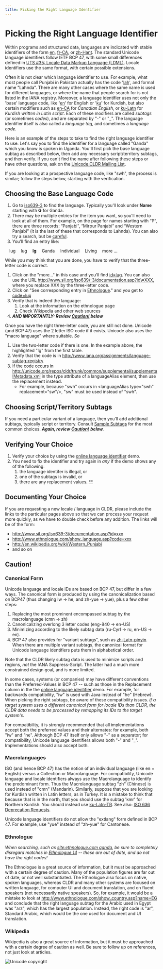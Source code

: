 ```yaml
---
title: Picking the Right Language Identifier
---
```


# Picking the Right Language Identifier

Within programs and structured data, languages are indicated with stable identifiers of the form [en](http://unicode.org/cldr/utility/languageid.jsp?a=en), [fr\-CA](http://unicode.org/cldr/utility/languageid.jsp?a=fr-CA), or [zh\-Hant](http://unicode.org/cldr/utility/languageid.jsp?a=zh-Hant&l=en). The standard Unicode language identifiers follow IETF BCP 47, with some small differences defined in [UTS \#35: Locale Data Markup Language (LDML)](http://www.unicode.org/reports/tr35/). Locale identifiers use the same format, with certain possible extensions.

Often it is not clear which language identifier to use. For example, what most people call Punjabi in Pakistan actually has the code '[lah](http://unicode.org/cldr/utility/languageid.jsp?a=lah)', and formal name "Lahnda". There are many other cases where the same name is used for different languages, or where the name that people search for is not listed in the IANA registry. Moreover, a language identifier uses not only the 'base' language code, like '[en](http://unicode.org/cldr/utility/languageid.jsp?a=en)' for English or '[ku](http://unicode.org/cldr/utility/languageid.jsp?a=ku)' for Kurdish, but also certain modifiers such as [en\-CA](http://unicode.org/cldr/utility/languageid.jsp?a=en-CA) for *Canadian English*, or [ku\-Latn](http://ku-Latn) for *Kurdish written in Latin script*. Each of these modifiers are called *subtags* (or sometimes *codes*), and are separated by "\-" or "\_". The language identifier itself is also called a *language tag*, and sometimes a *language code*.

Here is an example of the steps to take to find the right language identifier to use. Let's say you to find the identifier for a language called "Ganda" which you know is spoken in Uganda. You'll first pick the base language subtag as described below, then add any necessary script/territory subtags, and then verify. If you can't find the name after following these steps or have other questions, ask on the [Unicode CLDR Mailing List](http://www.unicode.org/consortium/distlist.html#cldr_list).

If you are looking at a prospective language code, like "swh", the process is similar; follow the steps below, starting with the verification.

## Choosing the Base Language Code

1. Go to [iso639\-3](http://www-01.sil.org/iso639-3/codes.asp) to find the language. Typically you'll look under **Name** starting with **G** for Ganda.
2. There may be multiple entries for the item you want, so you'll need to look at all of them. For example, on the page for names starting with “P”, there are three records: “Panjabi”, “Mirpur Panjabi” and “Western Panjabi” (it is the last of these that corresponds to Lahnda). You can also try a search, but be [careful](https://cldr.unicode.org/index/cldr-spec/picking-the-right-language-code).
3. You'll find an entry like:

&emsp;lug&emsp; lug&emsp; **lg**&emsp; Ganda&emsp; Individual&emsp; Living&emsp; more ...

While you may think that you are done, you have to verify that the three\-letter code is correct.

1. Click on the "more..." in this case and you'll find [id\=lug](http://www.sil.org/iso639-3/documentation.asp?id=lug). You can also use the URL http://www.sil.org/iso639\-3/documentation.asp?id\=XXX, where you replace XXX by the three\-letter code.
2. Click on "See corresponding entry in [Ethnologue](http://www.ethnologue.com/show_language.asp?code=lug)." and you get to [code\=lug](http://www.ethnologue.com/show_language.asp?code=lug)
3. Verify that is indeed the language:
	1. Look at the information on the ethnologue page
	2. Check Wikipedia and other web sources
4. ***AND IMPORTANTLY: Review [Caution!](https://cldr.unicode.org/index/cldr-spec/picking-the-right-language-code) below***

Once you have the right three\-letter code, you are still not done. Unicode (and BCP 47\) uses the 2 letter ISO code if it exists. Unicode also uses the "macro language" where suitable. *So*

1. Use the two\-letter code if there is one. In the example above, the highlighted "lg" from the first table.
2. Verify that the code is in http://www.iana.org/assignments/language-subtag-registry
3. If the code occurs in http://unicode.org/repos/cldr/trunk/common/supplemental/supplementalMetadata.xml in the type attribute of a languageAlias element, then use the replacement instead.
	- For example, because "swh" occurs in \<languageAlias type\="swh" replacement\="sw"/\>, "sw" must be used instead of "swh".

## Choosing Script/Territory Subtags

If you need a particular variant of a language, then you'll add additional subtags, typically script or territory. Consult [Sample Subtags](http://unicode.org/cldr/utility/sample_subtags.html) for the most common choices. ***Again, review*** [***Caution!***](https://cldr.unicode.org/index/cldr-spec/picking-the-right-language-code) ***below.***

## Verifying Your Choice

1. Verify your choice by using the [online language identifier](http://unicode.org/cldr/utility/languageid.jsp) demo.
2. You need to fix the identifier and try again in *any* if the demo shows any of the following:
	1. the language identifer is illegal, or
	2. one of the subtags is invalid, or
	3. there are any replacement values. [\*\*](https://cldr.unicode.org/index/cldr-spec/picking-the-right-language-code)

## Documenting Your Choice

If you are requesting a new locale / language in CLDR, please include the links to the particular pages above so that we can process your request more quickly, as we have to double check before any addition. The links will be of the form:

- http://www.sil.org/iso639-3/documentation.asp?id=xxx
- http://www.ethnologue.com/show_language.asp?code=xxx
- http://en.wikipedia.org/wiki/Western_Punjabi
- and so on

## Caution!

### Canonical Form

Unicode language and locale IDs are based on BCP 47, but differ in a few ways. The canonical form is produced by using the canonicalization based on BCP47 (thus changing iw → he, and zh\-yue → yue), plus a few other steps:

1. Replacing the most prominent encompassed subtag by the macrolanguage (cmn → zh)
2. Canonicalizing overlong 3 letter codes (eng\-840 → en\-US)
3. Minimizing according to the likely subtag data (ru\-Cyrl → ru, en\-US → en).
4. BCP 47 also provides for "variant subtags", such as [zh\-Latn\-pinyin](http://unicode.org/cldr/utility/languageid.jsp?a=zh-Latn-pinyin). When there are multiple variant subtags, the canonical format for Unicode language identifiers puts them in alphabetical order.

Note that the CLDR likely subtag data is used to minimize scripts and regions, *not* the IANA Suppress\-Script. The latter had a much more constrained design goal, and is more limited.

In some cases, systems (or companies) may have different conventions than the Preferred\-Values in BCP 47 \-\- such as those in the Replacement column in the the [online language identifier](http://unicode.org/cldr/utility/languageid.jsp) demo. For example, for backwards compatibility, "iw" is used with Java instead of "he" (Hebrew). When picking the right subtags, be aware of these compatibility issues. *If a target system uses a different canonical form for locale IDs than CLDR, the CLDR data needs to be processed by remapping its IDs to the target system's.*

For compatibility, it is strongly recommended that all implementations accept both the preferred values and their alternates: for example, both "iw" and "he". Although BCP 47 itself only allows "\-" as a separator; for compatibility, Unicode language identifiers allows both "\-" and "\_". Implementations should also accept both.

### Macrolanguages

ISO (and hence BCP 47\) has the notion of an individual language (like en \= English) versus a Collection or Macrolanguage. For compatibility, Unicode language and locale identifiers always use the Macrolanguage to identify the predominant form. Thus the Macrolanguage subtag "zh" (Chinese) is used instead of "cmn" (Mandarin). Similarly, suppose that you are looking for Kurdish written in Latin letters, as in Turkey. It is a mistake to think that because that is in the north, that you should use the subtag 'kmr' for Northern Kurdish. You should instead use [ku\-Latn\-TR](http://ku-latn/). See also: [ISO 636 Deprecation Requests](https://cldr.unicode.org/development/development-process/design-proposals/iso-636-deprecation-requests-draft).

Unicode language identifiers do not allow the "extlang" form defined in BCP 47\. For example, use "yue" instead of "zh\-yue" for Cantonese.

### Ethnologue

*When searching, such as* [*site:ethnologue.com ganda*](http://www.google.com/search?q=site%3Aethnologue.com+ganda)*, be sure to completely disregard matches in* [*Ethnologue 14*](http://www.ethnologue.com/14/) *\-\- these are out of date, and do not have the right codes!*

The Ethnologue is a great source of information, but it must be approached with a certain degree of caution. Many of the population figures are far out of date, or not well substantiated. The Ethnologue also focus on native, spoken languages, whereas CLDR and many other systems are focused on written language, for computer UI and document translation, and on fluent speakers (not necessarily native speakers). So, for example, it would be a mistake to look at http://www.ethnologue.com/show_country.asp?name=EG and conclude that the right language subtag for the Arabic used in Egypt was "arz", which has the largest population. Instead, the right code is "ar", Standard Arabic, which would be the one used for document and UI translation.

### Wikipedia

Wikipedia is also a great source of information, but it must be approached with a certain degree of caution as well. Be sure to follow up on references, not just look at articles.

![Unicode copyright](https://www.unicode.org/img/hb_notice.gif)